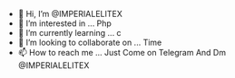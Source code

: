 - 👋 Hi, I’m @IMPERIALELITEX
- 👀 I’m interested in ... Php
- 🌱 I’m currently learning ... c
- 💞️ I’m looking to collaborate on ... Time
- 📫 How to reach me ... Just Come on Telegram And Dm @IMPERIALELITEX

<!---
IMPERIALELITEX/IMPERIALELITEX is a ✨ special ✨ repository because its `README.md` (this file) appears on your GitHub profile.
You can click the Preview link to take a look at your changes.
--->
